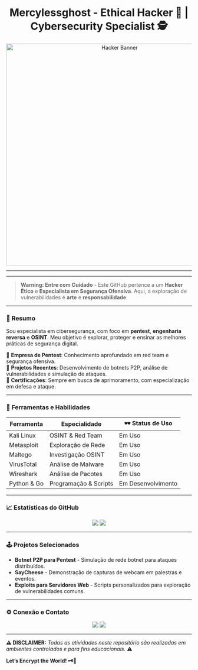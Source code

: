<h1 align="center">Mercylessghost - Ethical Hacker 🚀 | Cybersecurity Specialist 🕵️</h1>

<p align="center">
  <img src="https://user-images.githubusercontent.com/your-image-path" width="600" alt="Hacker Banner">
</p>

---


---

> **Warning: Entre com Cuidado** - Este GitHub pertence a um **Hacker Ético** e **Especialista em Segurança Ofensiva**. Aqui, a exploração de vulnerabilidades é **arte** e **responsabilidade**.

---

### 📌 **Resumo**

Sou especialista em cibersegurança, com foco em **pentest**, **engenharia reversa** e **OSINT**. Meu objetivo é explorar, proteger e ensinar as melhores práticas de segurança digital.

🔹 **Empresa de Pentest**: Conhecimento aprofundado em red team e segurança ofensiva.<br>
🔹 **Projetos Recentes**: Desenvolvimento de botnets P2P, análise de vulnerabilidades e simulação de ataques.<br>
🔹 **Certificações**: Sempre em busca de aprimoramento, com especialização em defesa e ataque.

---

### 🧰 **Ferramentas e Habilidades**

| Ferramenta        | Especialidade         | 🕶️ Status de Uso |
|-------------------|-----------------------|-------------------|
| Kali Linux        | OSINT & Red Team      | Em Uso           |
| Metasploit        | Exploração de Rede    | Em Uso           |
| Maltego           | Investigação OSINT    | Em Uso           |
| VirusTotal        | Análise de Malware    | Em Uso           |
| Wireshark         | Análise de Pacotes    | Em Uso           |
| Python & Go       | Programação & Scripts | Em Desenvolvimento |

---

### 📈 **Estatísticas do GitHub**

<p align="center">
  <img src="https://github-readme-stats.vercel.app/api?username=seu-github&show_icons=true&theme=highcontrast">
  <img src="https://github-readme-stats.vercel.app/api/top-langs/?username=seu-github&layout=compact&theme=highcontrast">
</p>

---

### 🕹️ **Projetos Selecionados**

- **Botnet P2P para Pentest** - Simulação de rede botnet para ataques distribuídos.
- **SayCheese** - Demonstração de capturas de webcam em palestras e eventos.
- **Exploits para Servidores Web** - Scripts personalizados para exploração de vulnerabilidades comuns.

---

### ⚙️ **Conexão e Contato**

<p align="center">
<a href="mailto:mercylessgh0st@proton.me"><img src="https://img.shields.io/badge/Email-mercylessgh0st%40proton.me-lightgrey?style=flat&logo=protonmail"></a>
<a href="https://github.com/seu-github"><img src="https://img.shields.io/badge/GitHub-seu--github-black?style=flat&logo=github"></a>
</p>

---

**⚠️ DISCLAIMER:** _Todas as atividades neste repositório são realizadas em ambientes controlados e para fins educacionais._ ⚠️

**Let’s Encrypt the World! 🗝️🔐**
